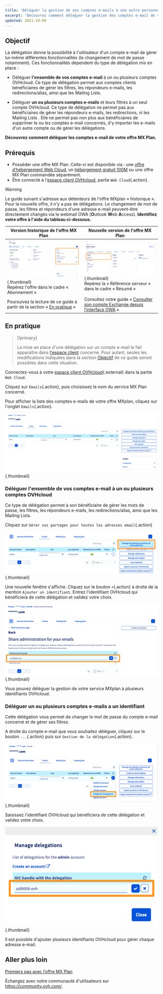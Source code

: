 ```yaml
---
title: 'Déléguer la gestion de vos comptes e-mails à une autre personne'
excerpt: 'Découvrez comment déléguer la gestion des comptes e-mail de votre offre MX Plan'
updated: 2021-10-08
---
```


## Objectif <a name="objective"></a>

La délégation donne la possibilité à l'utilisateur d'un compte e-mail de gérer lui-même différentes fonctionnalités (le changement de mot de passe notamment). Ces fonctionnalités dépendent du type de délégation mis en place :

- Déléguer **l'ensemble de vos comptes e-mail** à un ou plusieurs comptes OVHcloud. Ce type de délégation permet aux comptes clients bénéficiaires de gérer les filtres, les répondeurs e-mails, les redirections/alias, ainsi que les Mailing Lists.

- Déléguer **un ou plusieurs comptes e-mails** et leurs filtres à un seul compte OVHcloud. Ce type de délégation ne permet pas aux bénéficiaires de gérer les répondeurs e-mails, les redirections, ni les Mailing Lists . Elle ne permet pas non plus aux bénéficiaires de supprimer le ou les comptes e-mail concernés, d'y importer les e-mails d'un autre compte ou de gérer les délégations.

**Découvrez comment déléguer les comptes e-mail de votre offre MX Plan.**

## Prérequis

- Posséder une offre MX Plan. Celle-ci est disponible via : une [offre d’hébergement Web Cloud](https://www.ovhcloud.com/fr/web-hosting/), un [hébergement gratuit 100M](https://www.ovhcloud.com/fr/domains/free-web-hosting/) ou une offre MX Plan commandée séparément.
- Être connecté à l'[espace client OVHcloud](https://www.ovh.com/auth/?action=gotomanager&from=https://www.ovh.com/fr/&ovhSubsidiary=fr), partie `Web Cloud`{.action}.

> [!warning]
>
> Le guide suivant s'adresse aux détenteurs de l'offre MXplan « historique ». Pour la nouvelle offre, il n'y a pas de délégations. Le changement de mot de passe, les filtres et répondeurs d'une adresse e-mail peuvent-être directement changés via le webmail OWA (**O**utlook **W**eb **A**ccess). **Identifiez votre offre à l'aide du tableau ci-dessous.**
>

|Version historique de l'offre MX Plan|Nouvelle version de l'offre MX Plan|
|---|---|
|![email](images/mxplan-starter-legacy-step1.png){.thumbnail}<br> Repérez l'offre dans le cadre « Abonnement »|![email](images/mxplan-starter-new-step1.png){.thumbnail}<br>Repérez la « Référence serveur » dans le cadre « Résumé »|
|Poursuivez la lecture de ce guide à partir de la section « [En pratique](#oldmxplan) »|Consultez notre guide « [Consulter son compte Exchange depuis l’interface OWA](/pages/web_cloud/email_and_collaborative_solutions/using_the_outlook_web_app_webmail/email_owa#modifier-le-mot-de-passe) »|

## En pratique <a name="oldmxplan"></a>

> [!primary]
>
>La mise en place d'une délégation sur un compte e-mail le fait apparaître dans [l'espace client](
https://www.ovh.com/auth/?action=gotomanager&from=https://www.ovh.com/fr/&ovhSubsidiary=fr
) concerné. Pour autant, seules les modifications indiquées dans la section [Objectif](#objective) de ce guide seront possibles dans cette situation.
>

Connectez-vous à votre [espace client OVHcloud](https://www.ovh.com/auth/?action=gotomanager&from=https://www.ovh.com/fr/&ovhSubsidiary=fr){.external} dans la partie `Web Cloud`.

Cliquez sur `Emails`{.action}, puis choisissez le nom du service MX Plan concerné.

Pour afficher la liste des comptes e-mails de votre offre MXplan, cliquez sur l'onglet `Emails`{.action}.

![delegation](images/mxplan-delegation-01.png){.thumbnail}

### Déléguer l'ensemble de vos comptes e-mail à un ou plusieurs comptes OVHcloud

Ce type de délégation permet à son bénéficiaire de gérer les mots de passe, les filtres, les répondeurs e-mails, les redirections/alias, ainsi que les Mailing Lists.

Cliquez sur `Gérer vos partages pour toutes les adresses email`{.action}

![delegation](images/mxplan-delegation-02.png){.thumbnail}

Une nouvelle fenêtre s'affiche. Cliquez sur le bouton `+`{.action} à droite de la mention `Ajouter un identifiant`. Entrez l'identifiant OVHcloud qui bénéficiera de cette délégation et validez votre choix.

![delegation](images/mxplan-delegation-03.png){.thumbnail}

Vous pouvez déléguer la gestion de votre service MXplan à plusieurs identifiants OVHcloud.

### Déléguer un ou plusieurs comptes e-mails a un identifiant

Cette délégation vous permet de changer le mot de passe du compte e-mail concerné et de gérer ses filtres.

A droite du compte e-mail que vous souhaitez déléguer, cliquez sur le bouton `...`{.action} puis sur `Gestion de la délégation`{.action}.

![delegation](images/mxplan-delegation-04.png){.thumbnail}

Saisissez l'identifiant OVHcloud qui bénéficiera de cette délégation et validez votre choix.

![delegation](images/mxplan-delegation-05.png){.thumbnail}

Il est possible d'ajouter plusieurs identifiants OVHcloud pour gérer chaque adresse e-mail.

## Aller plus loin

[Premiers pas avec l’offre MX Plan](/pages/web_cloud/email_and_collaborative_solutions/mx_plan/email_generalities)

Échangez avec notre communauté d'utilisateurs sur <https://community.ovh.com/>.
